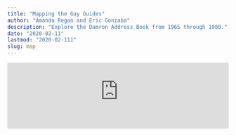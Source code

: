 ```yaml
---
title: "Mapping the Gay Guides"
author: "Amanda Regan and Eric Gonzaba"
description: "Explore the Damron Address Book from 1965 through 1980."
date: "2020-02-11"
lastmod: "2020-02-111"
slug: map
---
```


<script type="text/javascript" src="https://cdnjs.cloudflare.com/ajax/libs/iframe-resizer/3.5.16/iframeResizer.min.js"></script>
<style>
  iframe {
    min-width: 100%;
  }
</style>

<iframe id="myIframe" src="https://mappingthegayguides.shinyapps.io/MappingtheNewGaySouth/" scrolling="no" frameborder="no" style="float:right;">
</iframe>

<script>
  iFrameResize({
    heightCalculationMethod: 'taggedElement'
  });
</script>
